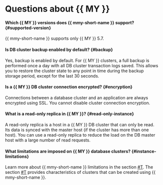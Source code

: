 # Questions about {{ MY }}

#### Which {{ MY }} versions does {{ mmy-short-name }} support? {#supported-version}

{{ mmy-short-name }} supports only {{ MY }} 5.7.

#### Is DB cluster backup enabled by default? {#backup}

Yes, backup is enabled by default. For {{ MY }} clusters, a full backup is performed once a day with all DB cluster transaction logs saved. This allows you to restore the cluster state to any point in time during the backup storage period, except for the last 30 seconds.

#### Is a {{ MY }} DB cluster connection encrypted? {#encryption}

Connections between a database cluster and an application are always encrypted using SSL. You cannot disable cluster connection encryption.

#### What is a read-only replica in {{ MY }}? {#read-only-instance}

A read-only replica is a host in a {{ MY }} DB cluster that can only be read. Its data is synced with the master host (if the cluster has more than one host). You can use a read-only replica to reduce the load on the DB master host with a large number of read requests.

#### What limitations are imposed on {{ MY }} database clusters? {#instance-limitations}

Learn more about {{ mmy-short-name }} limitations in the section [#T](../concepts/limits.md). The section [#T](../concepts/instance-types.md) provides characteristics of clusters that can be created using {{ mmy-short-name }}.


